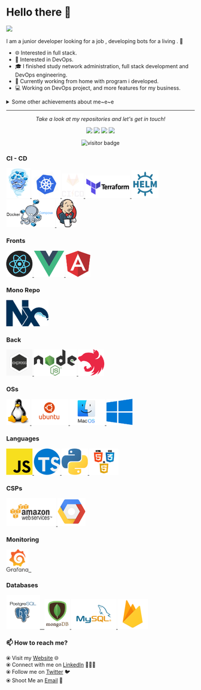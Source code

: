 # Hello there 👋

![](https://github.com/halfrost/halfrost/blob/master/icons/header_.png)

I am a junior developer looking for a job , developing bots for a living . 🌈    

* 🌐   Interested in full stack.
* 🧐   Interested in DevOps.
* 🎓   I finished study network administration, full stack development and DevOps engineering.
* 💼   Currently working from home with program i developed. 
* 💻   Working on DevOps project, and more features for my business.   

<details>
  <summary>Some other achievements about me~e~e</summary>
  <br>
* 🎓   so i have knowledge in the next languages: Javascript, TypeScript, Python, Bash, java, c, powershell, CMD, php. <br>
* 🌐   develop website in React.js, Vue.js, Angular and servers in Node.js. <br>
* 📙   experience with DBs: mongodb, SQL, MySQL, firebase (Realtime Database, Storage), localStorage <br> 
* 💻   familiar with : Docker (docker-compose), Kubernetes, Wsl, VMWare, Hyper-V, Jenkins, Artifactory, teraform, fluxcd, Azure, AWS, GCP. <br>

 ### Badges :
<p align="center">
     
<a target="_blank" href= "https://www.youracclaim.com/badges/c00a5e80-f06a-4ba0-b7c3-7a6c07be0abc/linked_in_profile"><img src="https://raw.githubusercontent.com/morbargig/morbargig/master/assets/MCSA.png" height="100" width="100"/></a>
<a target="_blank" href= "https://drive.google.com/file/d/1pkcClx2aDqbIUsBzxPDHZTCiA8WWlv_9/view"><img src="https://raw.githubusercontent.com/morbargig/morbargig/master/assets/pcap.png" height="100" width="100"/></a>
  <a target="_blank" href= "https://drive.google.com/file/d/199HQP_NtajjCiLko58k48mdEdDrZeSQK/view?usp=sharing"><img src="https://raw.githubusercontent.com/morbargig/morbargig/master/assets/elevation.png" height="100" width="100"/></a>
  <a target="_blank" href= "https://drive.google.com/file/d/18GyKpU6piWjgX_PbKrolxz2unCOP7_WW/view"><img src="https://raw.githubusercontent.com/morbargig/morbargig/master/assets/develeap.png" height="100" width="100"/></a>
  <a target="_blank" href= "https://drive.google.com/file/d/1xwXPRGjkPcbVYjtik8-QOlEBMfIKXgI1/view?usp=sharing"><img src="https://raw.githubusercontent.com/morbargig/morbargig/master/assets/8200.png" height="100" width="100"/></a>  <a target="_blank" href= "https://drive.google.com/file/d/1thrp2bcNtWselDykjPi6ARqxmrFKP8_t/view?usp=sharing"><img src="https://raw.githubusercontent.com/morbargig/morbargig/master/assets/John-Bryce.png" height="100" width="100"/></a>
</p>


<p align="center">
<img align="center" src="https://github-readme-stats.vercel.app/api/top-langs/?username=morbargig&hide_langs_below=1&theme=default&line_height=27&layout=compact" height="200" width="400" />
<img align="center" src="https://github-readme-stats.vercel.app/api?username=morbargig&show_icons=true&count_private=true&include_all_commits=true&line_height=31.5" alt="halfrost's Github Stats" height="200" width="400" />
<img align="center" src="https://github-profile-trophy.vercel.app/?username=morbargig&column=7" alt="halfrost's Github Trophy" width="800" />
</p>

</details>
  
<hr>
<p align="center">
  <i>Take a look at my repositories and let's get in touch!</i>

<p align="center">
<a href= "https://api.whatsapp.com/send?l=en&phone=972528612379&text=Can%20we%20set%20an%20appointment?%20"><img src="https://img.icons8.com/material-sharp/24/000000/whatsapp.png"/></a>
<a href= "https://www.linkedin.com/in/mor-bargig-744854182/"><img src="https://img.icons8.com/material-rounded/24/000000/linkedin.png"/></a>
<a href= "https://twitter.com/bargigmor"><img src="https://img.icons8.com/material-sharp/24/000000/twitter.png"/></a>
<a href= "https://mor-bargig-cv.herokuapp.com"><img src="https://img.icons8.com/material-sharp/24/000000/parse-from-clipboard.png"/></a>
</p>


<p  align="center">
<img src="https://visitor-badge.laobi.icu/badge?page_id=morbargig.morbargig" alt="visitor badge"/>       
</p>



 ### CI - CD

 <p float="left">

  <a href="https://www.docker.com/" target="_blank" >
    <img src="https://raw.githubusercontent.com/morbargig/morbargig/master/assets/docker.gif"  height="80" /> 
  </a>
  <a href="https://kubernetes.io/" target="_blank" >
    <img src="https://raw.githubusercontent.com/morbargig/morbargig/master/assets/k8s.gif"  height="75" />
  </a>
  <a href="https://docs.gitlab.com/ee/ci/" target="_blank" >
    <img src="https://raw.githubusercontent.com/morbargig/morbargig/master/assets/cicd.gif"  height="65" />
  </a>
  <a href="https://www.terraform.io/" target="_blank" >
    <img src="https://raw.githubusercontent.com/morbargig/morbargig/master/assets/terraform.gif" width="120" />
  </a>
    <a href="https://helm.sh/" target="_blank" >
    <img src="https://raw.githubusercontent.com/morbargig/morbargig/master/assets/helm.gif"  height="75" />
  </a>
    <a href="https://docs.docker.com/compose/" target="_blank" >
    <img src="https://raw.githubusercontent.com/morbargig/morbargig/master/assets/docker-compose.png"  height="75" />
  </a>
      <a href="https://www.jenkins.io//" target="_blank" >
    <img src="https://raw.githubusercontent.com/morbargig/morbargig/master/assets/Jenkins.png"  height="75" />
  </a>
 </p>

 ### Fronts
 <p float="left">
  <a href="https://reactjs.org/" target="_blank" >
    <img src="https://raw.githubusercontent.com/morbargig/morbargig/master/assets/React.png" height="70" />
  </a>
  <a href="https://vuejs.org/" target="_blank" >
    <img src="https://raw.githubusercontent.com/morbargig/morbargig/master/assets/Vue.js.png" height="70" />
  </a>
    <a href="https://vuejs.org/" target="_blank" >
    <img src="https://raw.githubusercontent.com/morbargig/morbargig/master/assets/angular.png" height="70" />
  </a>
  </p>

  ### Mono Repo
   <p float="left">
  <a href="https://nodejs.org/" target="_blank" >
    <img src="https://raw.githubusercontent.com/morbargig/morbargig/master/assets/nx.png" height="70" />
  </a>
  </p>

  ### Back
   <p float="left">
  <a href="https://nodejs.org/" target="_blank" >
    <img src="https://raw.githubusercontent.com/morbargig/morbargig/master/assets/Express.jpg" height="70" />
  </a>
  <a href="https://nodejs.org/" target="_blank" >
    <img src="https://raw.githubusercontent.com/morbargig/morbargig/master/assets/Node.js.png" height="70" />
  </a>
  <a href="https://nodejs.org/" target="_blank" >
    <img src="https://raw.githubusercontent.com/morbargig/morbargig/master/assets/NestJS.png" height="70" />
  </a>
  </p>

 ### OSs

 <p float="left">
   <a href="https://www.linux.org/" target="_blank" >
    <img src="https://raw.githubusercontent.com/morbargig/morbargig/master/assets/linux.png" height="70" />
  </a>
  <a href="https://www.ubuntu.com/" target="_blank" >
    <img src="https://raw.githubusercontent.com/morbargig/morbargig/master/assets/ubuntu.gif" height="70" />
  </a>
  <a href="https://www.apple.com/mac/" target="_blank" >
    <img src="https://raw.githubusercontent.com/morbargig/morbargig/master/assets/mac.png" height="70" />
  </a>
  <a href="https://www.microsoft.com/" target="_blank" >
    <img src="https://raw.githubusercontent.com/morbargig/morbargig/master/assets/windows.png" height="70" />
  </a>
  </p>
  

 ### Languages

 <p float="left">
    <a href="https://www.javascript.com/" target="_blank" >
    <img src="https://raw.githubusercontent.com/morbargig/morbargig/master/assets/js.png" height="70" />
  </a>
   <a href="https://www.w3.org/wiki/The_web_standards_model_-_HTML_CSS_and_JavaScript" target="_blank" >
    <img src="https://raw.githubusercontent.com/morbargig/morbargig/master/assets/TypeScript.png" height="70" />
  </a>
    <a href="https://www.javascript.com/" target="_blank" >
    <img src="https://raw.githubusercontent.com/morbargig/morbargig/master/assets/python.png" height="70" />
  </a>
   <a href="https://www.w3.org/wiki/The_web_standards_model_-_HTML_CSS_and_JavaScript" target="_blank" >
    <img src="https://raw.githubusercontent.com/morbargig/morbargig/master/assets/html-css-js.png" height="70" />
  </a>
</p>

### CSPs
  
 <p float="left">
  <a href="https://cloud.google.com/" target="_blank" >
    <img src="https://raw.githubusercontent.com/morbargig/morbargig/master/assets/aws.gif"  height="75" />
  </a>
    <a href="https://aws.amazon.com/" target="_blank" >
    <img src="https://raw.githubusercontent.com/morbargig/morbargig/master/assets/gcp.png"  height="75" />
  </a>
 </p>
  
### Monitoring
  
 <p float="left">
  <a href="https://grafana.com/" target="_blank" >
    <img src="https://raw.githubusercontent.com/morbargig/morbargig/master/assets/grafana.gif" height="60" />&nbsp;&nbsp;
  </a>
</p>

### Databases
  
 <p float="left">
  <a href="https://www.postgresql.org/" target="_blank" >
    <img src="https://raw.githubusercontent.com/morbargig/morbargig/master/assets/postgresql.gif" height="90" />&nbsp;&nbsp;
  </a>
  <a href="https://www.mongodb.com/" target="_blank" >
    <img src="https://raw.githubusercontent.com/morbargig/morbargig/master/assets/mongo.gif" height="80" />
  </a>
    <a href="https://www.mysql.com/" target="_blank" >
    <img src="https://raw.githubusercontent.com/morbargig/morbargig/master/assets/MySql.png" height="80" />
  </a>
  </a>
    <a href="https://firebase.google.com/" target="_blank" >
    <img src="https://raw.githubusercontent.com/morbargig/morbargig/master/assets/firebase.png" height="80" />
  </a>
</p>


### 📫 How to reach me? 

  ⦿ Visit my [Website](https://morbargig.github.io/) 🌐 <br>
  ⦿ Connect with me on [LinkedIn](https://www.linkedin.com/in/mor-bargig-744854182/) 👨🏻‍💻 <br>
  ⦿ Follow me on [Twitter](https://twitter.com/bargigmor) 🐦 <br>
  ⦿ Shoot Me an [Email](mailto:morbargig@gmail.com) 💌 <br>
